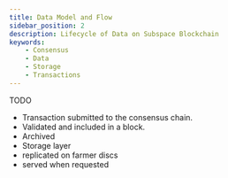 ```yaml
---
title: Data Model and Flow
sidebar_position: 2
description: Lifecycle of Data on Subspace Blockchain
keywords:
    - Consensus
    - Data
    - Storage
    - Transactions
---
```

TODO
- Transaction submitted to the consensus chain.
- Validated and included in a block.
- Archived
- Storage layer
- replicated on farmer discs
- served when requested
